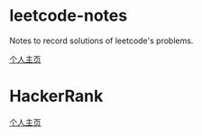 # leetcode-notes
Notes to record solutions of leetcode's problems.

[个人主页](https://leetcode-cn.com/u/fffffelix/)

# HackerRank

[个人主页](https://www.hackerrank.com/felixyoungzz)  

